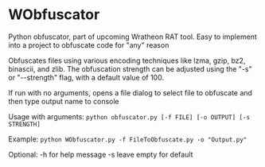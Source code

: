 # WObfuscator
Python obfuscator, part of upcoming Wratheon RAT tool. Easy to implement into a project to obfuscate code for "any" reason

Obfuscates files using various encoding techniques like lzma, gzip, bz2, binascii, and zlib. The obfuscation strength can be adjusted using the "-s" or "--strength" flag, with a default value of 100.

If run with no arguments, opens a file dialog to select file to obfuscate and then type output name to console

Usage with arguments: `python obfuscator.py [-f FILE] [-o OUTPUT] [-s STRENGTH]`

Example: `python WObfuscator.py -f FileToObfuscate.py -o "Output.py"`

Optional:
-h for help message
-s leave empty for default

